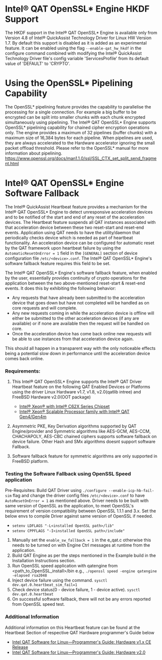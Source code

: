 # Intel&reg; QAT OpenSSL\* Engine HKDF Support

The HKDF support in the Intel&reg; QAT OpenSSL\* Engine is available only from
Version 4.8 of Intel&reg; QuickAssist Technology Driver for Linux HW Version 1.7.
By default this support is disabled as it is added as an experimental feature.
It can be enabled using the flag `--enable-qat_hw_hkdf` in the configure command
combined with modifying the Intel&reg; QuickAssist Technology Driver file's
config variable 'ServicesProfile' from its default value of 'DEFAULT' to 'CRYPTO'.

# Using the OpenSSL\* Pipelining Capability

The OpenSSL\* pipelining feature provides the capability to parallelise the
processing for a single connection. For example a big buffer to be encrypted can
be split into smaller chunks with each chunk encrypted simultaneously using
pipelining.  The Intel&reg; QAT OpenSSL\* Engine supports OpenSSL\* pipelining
capability for chained cipher encryption operations only. The engine provides a
maximum of 32 pipelines (buffer chunks) with a maximum size of 16,384 bytes for
each pipeline. When pipelines are used, they are always accelerated to the
Hardware accelerator ignoring the small packet offload threshold.  Please refer
to the OpenSSL\* manual for more information about pipelining.
<https://www.openssl.org/docs/man1.1.0/ssl/SSL_CTX_set_split_send_fragment.html>

# Intel&reg; QAT OpenSSL\* Engine Software Fallback

The Intel&reg; QuickAssist Heartbeat feature provides a mechanism for the
Intel&reg; QAT OpenSSL\* Engine to detect unresponsive acceleration devices and
to be notified of the start and end of any reset of the acceleration devices.
The Heartbeat feature suspends all QAT instances associated with that
acceleration device between these two reset-start and reset-end events.
Application using QAT needs to have the utility/daemon that periodically checks
device which is needed as part of heartbeat functionality.
An acceleration device can be configured for automatic reset by the QAT
framework upon heartbeat failure by using the `AutomaticResetOnError = 1` field
in the `[GENERAL]` section of device configuration file `/etc/<device>.conf`.
The Intel&reg; QAT OpenSSL\* Engine's software fallback feature requires this
field to be set.

The Intel&reg; QAT OpenSSL\* Engine's software fallback feature, when enabled
by the user, essentially provides continuity of crypto operations for the
application between the two above-mentioned reset-start & reset-end events.
It does this by exhibiting the following behavior:

* Any requests that have already been submitted to the acceleration device that
goes down but have not completed will be handled as on core requests and will
complete.
* Any new requests coming in while the acceleration device is offline will either
be submitted to the other acceleration devices (if any are available) or if none
are available then the request will be handled on core.
* Once the acceleration device has come back online new requests will be able to
use instances from that acceleration device again.

This should all happen in a transparent way with the only noticeable effects being
a potential slow down in performance until the acceleration device comes back online.

### Requirements:
 1. This Intel&reg; QAT OpenSSL\* Engine supports the Intel&reg; QAT Driver
Heartbeat feature on the following QAT Enabled Devices or Platforms using
the driver Linux Hardware v1.7, v1.8, v2.0(qatlib intree) and FreeBSD Hardware
v2.0(OOT package)

    * [Intel&reg; Xeon&reg; with Intel&reg; C62X Series Chipset][1]
    * [Intel® Xeon® Scalable Processor family with Intel® QAT Gen4/Gen4m][2]

[1]:https://www.intel.com/content/www/us/en/design/products-and-solutions/processors-and-chipsets/purley/intel-xeon-scalable-processors.html
[2]:https://www.intel.com/content/www/us/en/products/docs/processors/xeon-accelerated/4th-gen-xeon-scalable-processors.html

 2. Asymmetric PKE, Key Derivation algorithms supported by QAT Engine/provider and
Symmetric algorithms like AES-GCM, AES-CCM, CHACHAPOLY, AES-CBC chained ciphers
supports software fallback on device failure. Other Hash and SMx algorithms doesnt
support software Fallback.

 3. Software fallback feature for symmetric algorithms are only supported in FreeBSD platform.

### Testing the Software Fallback using OpenSSL Speed application

Pre-Requisites:  Build QAT Driver using `./configure --enable-icp-hb-fail-sim` flag
and change the driver config files `/etc/<device>.conf` to have
`AutoResetOnError = 1` as mentioned above. Driver needs to be built with same
version of OpenSSL as the application, to meet OpenSSL's requirement of version compatibility
between OpenSSL 1.1.1 and 3.x. Set the below envs to compile Driver against same version of OpenSSL if needed.

   * `setenv LDFLAGS "-L<installed OpenSSL path>/lib"`
   * `setenv CPPFLAGS "-I<installed OpenSSL path>/include"`

 1. Manually set the `enable_sw_fallback = 1` in the e_qat.c otherwise this needs to
 be turned on with Engine Ctrl messages at runtime from the application.
 2. Build QAT Engine as per the steps mentioned in the Example build in the Installation Instructions section.
 3. Run OpenSSL speed application with qatengine from <path_to_OpenSSL_install>/bin
    e.g., `./openssl speed -engine qatengine -elapsed rsa2048`
 4. Inject device failure using the command.
       `sysctl dev.qat.0.heartbeat_sim_fail=1`
 5. Check device status(0 - device failure, 1 - device active).
       `sysctl dev.qat.0.heartbeat`
 6. On successful software fallback, there will not be any errors reported from OpenSSL speed test.

### Additional Information
Additional information on this Heartbeat feature can be found at the Heartbeat Section
of respective QAT Hardware programmer's Guide below

* [Intel QAT Software for Linux—Programmer's Guide: Hardware v1.x CE Release][3]
* [Intel QAT Software for Linux—Programmer's Guide: Hardware v2.0][4]

[3]:https://cdrdv2.intel.com/v1/dl/getContent/710060
[4]:https://cdrdv2.intel.com/v1/dl/getContent/743912

